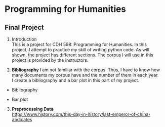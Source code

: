 # Programming for Humanities 
## Final Project

1. Introduction  
This is a project for CDH 598: Programming for Humanities. 
In this project, I attempt to practice my skill of writing python code. 
As will shown, the project has different sections. 
The corpus I will use in this project is provided by the instructors. 

2. **Bibliography** 
I am not familiar with the corpus. Thus, I have to know how many documents my corpus have and the number of them in each year.
I create a bibliography and a bar plot in this part of my project.
  * Bibliography
  
  * Bar plot


3. **Preprocessing Data**  
<https://www.history.com/this-day-in-history/last-emperor-of-china-abdicates>
